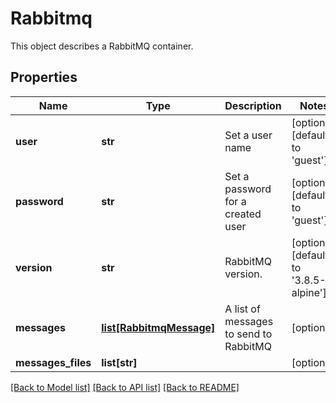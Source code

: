 # Rabbitmq

This object describes a RabbitMQ container. 
## Properties
Name | Type | Description | Notes
------------ | ------------- | ------------- | -------------
**user** | **str** | Set a user name | [optional] [default to 'guest']
**password** | **str** | Set a password for a created user | [optional] [default to 'guest']
**version** | **str** | RabbitMQ version. | [optional] [default to '3.8.5-alpine']
**messages** | [**list[RabbitmqMessage]**](RabbitmqMessage.md) | A list of messages to send to RabbitMQ | [optional] 
**messages_files** | **list[str]** |  | [optional] 

[[Back to Model list]](../README.md#documentation-for-models) [[Back to API list]](../README.md#documentation-for-api-endpoints) [[Back to README]](../README.md)


